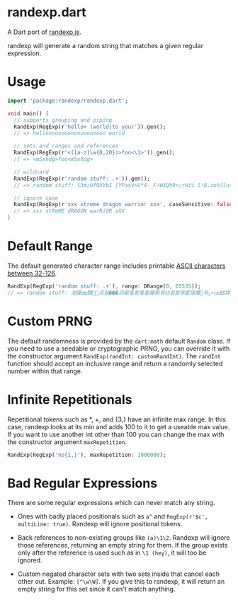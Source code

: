 # randexp.dart

A Dart port of [randexp.js](https://github.com/fent/randexp.js).

randexp will generate a random string that matches a given regular expression.

# Usage

```dart
import 'package:randexp/randexp.dart';

void main() {
  // supports grouping and piping
  RandExp(RegExp(r'hello+ (world|to you)')).gen();
  // => hellooooooooooooooooooo world

  // sets and ranges and references
  RandExp(RegExp(r'<([a-z]\w{0,20})>foo<\1>')).gen();
  // => <m5xhdg>foo<m5xhdg>

  // wildcard
  RandExp(RegExp(r'random stuff: .+')).gen();
  // => random stuff: l3m;Hf9XYbI [YPaxV>U*4-_F!WXQh9>;rH3i l!8.zoh?[utt1OWFQrE ^~8zEQm]~tK

  // ignore case
  RandExp(RegExp(r'xxx xtreme dragon warrior xxx', caseSensitive: false)).gen();
  // => xxx xtReME dRAGON warRiOR xXX
}
```

# Default Range

The default generated character range includes printable [ASCII characters between 32-126](https://ascii.cl/).

```dart
RandExp(RegExp('random stuff: .+'), range: DRange(0, 65535));
// => random stuff: 湐箻ໜ䫴␩⶛㳸長���邓蕲뤀쑡篷皇硬剈궦佔칗븛뀃匫鴔事좍ﯣ⭼ꝏ䭍詳蒂䥂뽭
```

# Custom PRNG

The default randomness is provided by the `dart:math` default `Random` class. If you need to use a seedable or cryptographic PRNG, you can override it with the constructor argument `RandExp(randInt: customRandInt)`. The `randInt` function should accept an inclusive range and return a randomly selected number within that range.

# Infinite Repetitionals

Repetitional tokens such as *, +, and {3,} have an infinite max range. In this case, randexp looks at its min and adds 100 to it to get a useable max value. If you want to use another int other than 100 you can change the max with the constructor argument `maxRepetition`.

```dart
RandExp(RegExp('no{1,}'), maxRepetition: 1000000);
```

# Bad Regular Expressions

There are some regular expressions which can never match any string.

- Ones with badly placed positionals such as `a^` and `RegExp(r'$c', multiLine: true)`. Randexp will ignore positional tokens.

- Back references to non-existing groups like `(a)\1\2`. Randexp will ignore those references, returning an empty string for them. If the group exists only after the reference is used such as in `\1 (hey)`, it will too be ignored.

- Custom negated character sets with two sets inside that cancel each other out. Example: `[^\w\W]`. If you give this to randexp, it will return an empty string for this set since it can't match anything.
